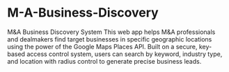 # M-A-Business-Discovery
M&amp;A Business Discovery System This web app helps M&amp;A professionals and dealmakers find target businesses in specific geographic locations using the power of the Google Maps Places API. Built on a secure, key-based access control system, users can search by keyword, industry type, and location with radius control to generate precise business leads.
